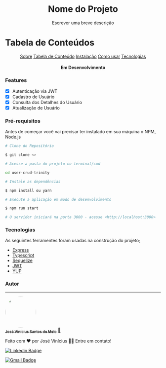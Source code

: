 <h1 align="center">Nome do Projeto</h1>
<p align="center">Escrever uma breve descrição</p>

Tabela de Conteúdos
===================
<p align="center">
    <a href="#sobre">Sobre</a>
    <a href="#tabela-de-conteudo">Tabela de Conteúdo</a>
    <a href="#instalacao">Instalação</a>
    <a href="#como-usar">Como usar</a>
    <a href="#tecnologias">Tecnologias</a>
</p>

<h4 align="center">Em Desenvolvimento</h4>

### Features

- [x] Autenticação via JWT
- [x] Cadastro de Usuário
- [x] Consulta dos Detalhes do Usuário
- [x] Atualização de Usuário

### Pré-requisitos

Antes de começar você vai precisar ter instalado em sua máquina o NPM, Node.js

```bash
# Clone do Repositório

$ git clone <>

# Acesse a pasta do projeto no terminal/cmd

cd user-crud-trinity

# Instale as dependências

$ npm install ou yarn

# Execute a aplicação em modo de desenvolvimento

$ npm run start

# O servidor iniciará na porta 3000 - acesse <http://localhost:3000>
```

### Tecnologias

As seguintes ferramentes foram usadas na construção do projeto;

- [Express]()
- [Typescript]()
- [Sequelize]()
- [JWT]()
- [YUP]()

### Autor
---

<a href="https://blog.rocketseat.com.br/author/thiago/">
 <img style="border-radius: 50%;" src="https://avatars1.githubusercontent.com/u/42288345?s=460&u=3173ac53eabc99366999615e7a2623bcb6b1560f&v=4" width="100px;" alt=""/>
 <br />
 <sub><b>José Vinícius Santos de Melo</b></sub></a> <a href="https://github.com/josephdsbr" title="Rocketseat">🚀</a>

Feito com ❤️ por José Vinícius 👋🏽 Entre em contato!

[![Linkedin Badge](https://img.shields.io/badge/-Thiago-blue?style=flat-square&logo=Linkedin&logoColor=white&link=https://www.linkedin.com/in/josephdsbr/)](https://www.linkedin.com/in/josephdsbr/) 

[![Gmail Badge](https://img.shields.io/badge/-tgmarinho@gmail.com-c14438?style=flat-square&logo=Gmail&logoColor=white&link=mailto:josephdsbr@gmail.com)](mailto:josephdsbr@gmail.com)